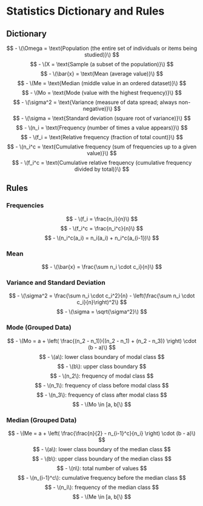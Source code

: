 # Statistics Dictionary and Rules

## Dictionary

$$ - \(\Omega = \text{Population (the entire set of individuals or items being studied)}\) $$
$$ - \(X = \text{Sample (a subset of the population)}\) $$
$$ - \(\bar{x} = \text{Mean (average value)}\) $$
$$ - \(Me = \text{Median (middle value in an ordered dataset)}\) $$
$$ - \(Mo = \text{Mode (value with the highest frequency)}\) $$
$$ - \(\sigma^2 = \text{Variance (measure of data spread; always non-negative)}\) $$
$$ - \(\sigma = \text{Standard deviation (square root of variance)}\) $$
$$ - \(n_i = \text{Frequency (number of times a value appears)}\) $$
$$ - \(f_i = \text{Relative frequency (fraction of total count)}\) $$
$$ - \(n_i^c = \text{Cumulative frequency (sum of frequencies up to a given value)}\) $$
$$ - \(f_i^c = \text{Cumulative relative frequency (cumulative frequency divided by total)}\) $$

## Rules

### Frequencies
$$ - \(f_i = \frac{n_i}{n}\) $$
$$ - \(f_i^c = \frac{n_i^c}{n}\) $$
$$ - \(n_i^c(a_i) = n_i(a_i) + n_i^c(a_{i-1})\) $$

### Mean
$$ - \(\bar{x} = \frac{\sum n_i \cdot c_i}{n}\) $$

### Variance and Standard Deviation
$$ - \(\sigma^2 = \frac{\sum n_i \cdot c_i^2}{n} - \left(\frac{\sum n_i \cdot c_i}{n}\right)^2\) $$
$$ - \(\sigma = \sqrt{\sigma^2}\) $$

### Mode (Grouped Data)
$$ - \(Mo = a + \left( \frac{(n_2 - n_1)}{(n_2 - n_1) + (n_2 - n_3)} \right) \cdot (b - a)\) $$
$$ - \(a\): lower class boundary of modal class $$
$$ - \(b\): upper class boundary $$
$$ - \(n_2\): frequency of modal class $$
$$ - \(n_1\): frequency of class before modal class $$
$$ - \(n_3\): frequency of class after modal class $$
$$ - \(Mo \in [a, b[\) $$

### Median (Grouped Data)
$$ - \(Me = a + \left( \frac{\frac{n}{2} - n_{i-1}^c}{n_i} \right) \cdot (b - a)\) $$
$$ - \(a\): lower class boundary of the median class $$
$$ - \(b\): upper class boundary of the median class $$
$$ - \(n\): total number of values $$
$$ - \(n_{i-1}^c\): cumulative frequency before the median class $$
$$ - \(n_i\): frequency of the median class $$
$$ - \(Me \in [a, b[\) $$